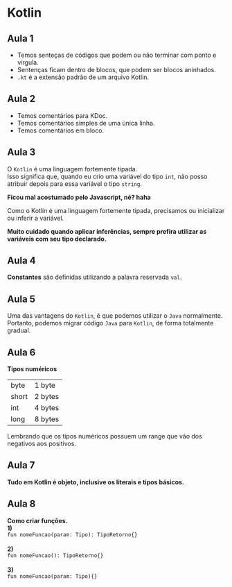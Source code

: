 # Kotlin

<h2>Aula 1</h2>
<ul>
<li> 
Temos senteças de códigos que podem ou não terminar com ponto e vírgula.
</li>
<li> 
Sentenças ficam dentro de blocos, que podem ser blocos aninhados.
</li>
<li> 
<code>.kt</code> é a extensão padrão de um arquivo Kotlin.
</li>
</ul>

<h2>Aula 2</h2>
<ul>
<li> 
Temos comentários para KDoc.
</li>
<li> 
Temos comentários simples de uma única linha.
</li>
<li> 
Temos comentários em bloco.
</li>
</ul>

<h2>Aula 3</h2>
<p>
O <code>Kotlin</code> é uma linguagem fortemente tipada. <br/>
Isso significa que, quando eu crio uma variável do tipo <code>int</code>, não posso
atribuir depois para essa variável o tipo <code>string</code>.
</p>
<strong>Ficou mal acostumado pelo Javascript, né? haha</strong>
<p>
Como o Kotlin é uma linguagem fortemente tipada, precisamos ou inicializar ou 
inferir a variável.
</p>
<strong>Muito cuidado quando aplicar inferências, sempre prefira utilizar as variáveis
com seu tipo declarado.
</strong>

<h2>Aula 4</h2>
<p>
<strong>Constantes</strong> são definidas utilizando a palavra reservada <code>val</code>.
</p>

<h2>Aula 5</h2>
<p>
Uma das vantagens do <code>Kotlin</code>, é que podemos utilizar o <code>Java</code>
normalmente.
Portanto, podemos migrar código <code>Java</code> para <code>Kotlin</code>, de forma
totalmente gradual.
</p>

<h2>Aula 6</h2>
<strong>Tipos numéricos</strong>
<table>
<tr>
<td>byte</td>
<td>1 byte</td>
</tr>
<tr>
<td>short</td>
<td>2 bytes</td>
</tr>
<tr>
<td>int</td>
<td>4 bytes</td>
</tr>
<tr>
<td>long</td>
<td>8 bytes</td>
</tr>
</table>
<p>Lembrando que os tipos numéricos possuem um range que vão dos negativos aos positivos.</p>

<h2>Aula 7</h2>
<p>
<strong>Tudo em Kotlin é objeto, inclusive os literais e tipos básicos.</strong>
</p>

<h2>Aula 8</h2>
<p>
<strong>Como criar funções.</strong><br/>
<strong>1)<br/></strong>
<code>fun nomeFuncao(param: Tipo): TipoRetorno{}</code>
<br/>
<br/>
<strong>2)<br/></strong>
<code>fun nomeFuncao(): TipoRetorno{}</code>
<br/>
<br/>
<strong>3)<br/></strong>
<code>fun nomeFuncao(param: Tipo){}</code>
</p>